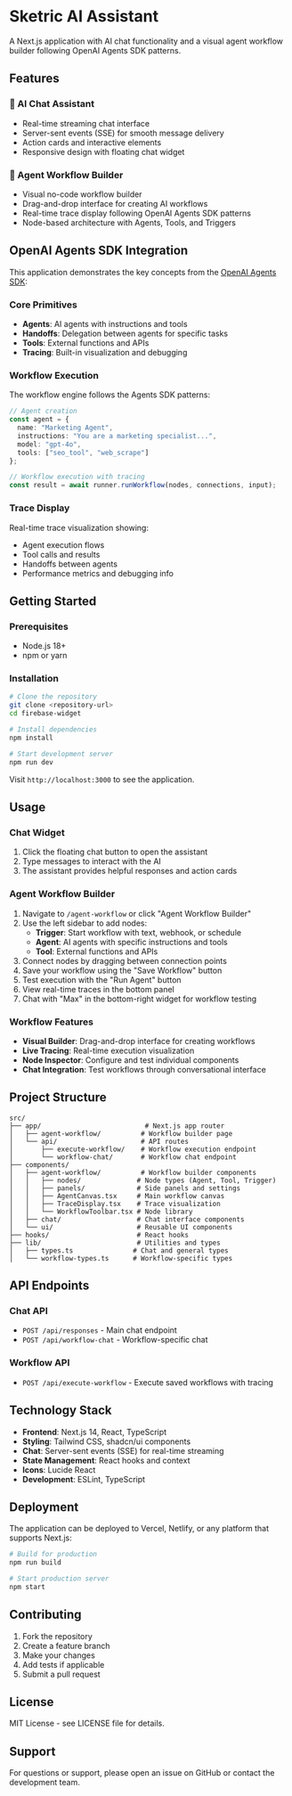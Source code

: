 # Sketric AI Assistant

A Next.js application with AI chat functionality and a visual agent workflow builder following OpenAI Agents SDK patterns.

## Features

### 🤖 AI Chat Assistant
- Real-time streaming chat interface
- Server-sent events (SSE) for smooth message delivery
- Action cards and interactive elements
- Responsive design with floating chat widget

### 🔧 Agent Workflow Builder
- Visual no-code workflow builder
- Drag-and-drop interface for creating AI workflows
- Real-time trace display following OpenAI Agents SDK patterns
- Node-based architecture with Agents, Tools, and Triggers

## OpenAI Agents SDK Integration

This application demonstrates the key concepts from the [OpenAI Agents SDK](https://openai.github.io/openai-agents-python/):

### Core Primitives
- **Agents**: AI agents with instructions and tools
- **Handoffs**: Delegation between agents for specific tasks  
- **Tools**: External functions and APIs
- **Tracing**: Built-in visualization and debugging

### Workflow Execution
The workflow engine follows the Agents SDK patterns:
```typescript
// Agent creation
const agent = {
  name: "Marketing Agent",
  instructions: "You are a marketing specialist...",
  model: "gpt-4o",
  tools: ["seo_tool", "web_scrape"]
};

// Workflow execution with tracing
const result = await runner.runWorkflow(nodes, connections, input);
```

### Trace Display
Real-time trace visualization showing:
- Agent execution flows
- Tool calls and results
- Handoffs between agents
- Performance metrics and debugging info

## Getting Started

### Prerequisites
- Node.js 18+ 
- npm or yarn

### Installation
```bash
# Clone the repository
git clone <repository-url>
cd firebase-widget

# Install dependencies
npm install

# Start development server
npm run dev
```

Visit `http://localhost:3000` to see the application.

## Usage

### Chat Widget
1. Click the floating chat button to open the assistant
2. Type messages to interact with the AI
3. The assistant provides helpful responses and action cards

### Agent Workflow Builder
1. Navigate to `/agent-workflow` or click "Agent Workflow Builder"
2. Use the left sidebar to add nodes:
   - **Trigger**: Start workflow with text, webhook, or schedule
   - **Agent**: AI agents with specific instructions and tools
   - **Tool**: External functions and APIs
3. Connect nodes by dragging between connection points
4. Save your workflow using the "Save Workflow" button
5. Test execution with the "Run Agent" button
6. View real-time traces in the bottom panel
7. Chat with "Max" in the bottom-right widget for workflow testing

### Workflow Features
- **Visual Builder**: Drag-and-drop interface for creating workflows
- **Live Tracing**: Real-time execution visualization
- **Node Inspector**: Configure and test individual components
- **Chat Integration**: Test workflows through conversational interface

## Project Structure

```
src/
├── app/                          # Next.js app router
│   ├── agent-workflow/          # Workflow builder page
│   └── api/                     # API routes
│       ├── execute-workflow/    # Workflow execution endpoint
│       └── workflow-chat/       # Workflow chat endpoint
├── components/
│   ├── agent-workflow/          # Workflow builder components
│   │   ├── nodes/              # Node types (Agent, Tool, Trigger)
│   │   ├── panels/             # Side panels and settings
│   │   ├── AgentCanvas.tsx     # Main workflow canvas
│   │   ├── TraceDisplay.tsx    # Trace visualization
│   │   └── WorkflowToolbar.tsx # Node library
│   ├── chat/                   # Chat interface components
│   └── ui/                     # Reusable UI components
├── hooks/                      # React hooks
├── lib/                        # Utilities and types
│   ├── types.ts               # Chat and general types
│   └── workflow-types.ts      # Workflow-specific types
```

## API Endpoints

### Chat API
- `POST /api/responses` - Main chat endpoint
- `POST /api/workflow-chat` - Workflow-specific chat

### Workflow API  
- `POST /api/execute-workflow` - Execute saved workflows with tracing

## Technology Stack

- **Frontend**: Next.js 14, React, TypeScript
- **Styling**: Tailwind CSS, shadcn/ui components
- **Chat**: Server-sent events (SSE) for real-time streaming
- **State Management**: React hooks and context
- **Icons**: Lucide React
- **Development**: ESLint, TypeScript

## Deployment

The application can be deployed to Vercel, Netlify, or any platform that supports Next.js:

```bash
# Build for production
npm run build

# Start production server
npm start
```

## Contributing

1. Fork the repository
2. Create a feature branch
3. Make your changes
4. Add tests if applicable
5. Submit a pull request

## License

MIT License - see LICENSE file for details.

## Support

For questions or support, please open an issue on GitHub or contact the development team.
